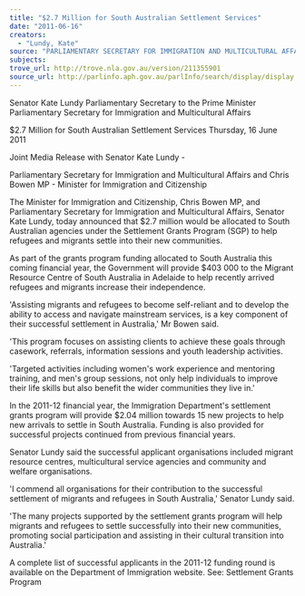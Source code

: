 ```yaml
---
title: "$2.7 Million for South Australian Settlement Services"
date: "2011-06-16"
creators:
  - "Lundy, Kate"
source: "PARLIAMENTARY SECRETARY FOR IMMIGRATION AND MULTICULTURAL AFFAIRS"
subjects:
trove_url: http://trove.nla.gov.au/version/211355901
source_url: http://parlinfo.aph.gov.au/parlInfo/search/display/display.w3p;query=Id%3A%22media/pressrel/1005919%22
---
```


 Senator Kate Lundy  Parliamentary Secretary to the Prime Minister  Parliamentary Secretary for Immigration and Multicultural Affairs 

 

 

 $2.7 Million for South Australian Settlement  Services  Thursday, 16 June 2011 

 Joint Media Release with Senator Kate Lundy -  

 Parliamentary Secretary for Immigration  and Multicultural Affairs and Chris Bowen MP - Minister for  Immigration and Citizenship 

 The Minister for Immigration and Citizenship, Chris Bowen MP, and Parliamentary  Secretary for Immigration and Multicultural Affairs, Senator Kate Lundy, today  announced that $2.7 million would be allocated to South Australian agencies under  the Settlement Grants Program (SGP) to help refugees and migrants settle into their  new communities. 

 As part of the grants program funding allocated to South Australia this coming  financial year, the Government will provide $403 000 to the Migrant Resource Centre  of South Australia in Adelaide to help recently arrived refugees and migrants  increase their independence. 

 'Assisting migrants and refugees to become self-reliant and to develop the ability to  access and navigate mainstream services, is a key component of their successful  settlement in Australia,' Mr Bowen said. 

 'This program focuses on assisting clients to achieve these goals through casework,  referrals, information sessions and youth leadership activities. 

 'Targeted activities including women's work experience and mentoring training, and  men's group sessions, not only help individuals to improve their life skills but also  benefit the wider communities they live in.' 

 In the 2011-12 financial year, the Immigration Department's settlement grants  program will provide $2.04 million towards 15 new projects to help new arrivals to  settle in South Australia. Funding is also provided for successful projects continued  from previous financial years. 

 Senator Lundy said the successful applicant organisations included migrant resource  centres, multicultural service agencies and community and welfare organisations. 

 'I commend all organisations for their contribution to the successful settlement of  migrants and refugees in South Australia,' Senator Lundy said. 

 'The many projects supported by the settlement grants program will help migrants  and refugees to settle successfully into their new communities, promoting social  participation and assisting in their cultural transition into Australia.' 

 A complete list of successful applicants in the 2011-12 funding round is available on  the Department of Immigration website.  See: Settlement Grants Program 

 

  

